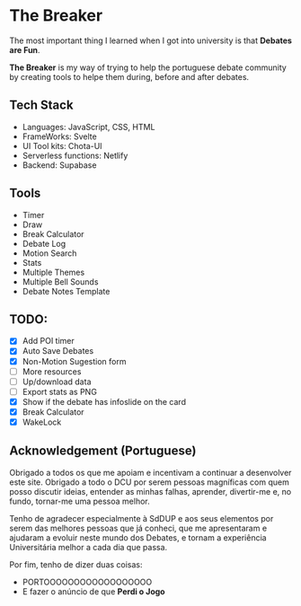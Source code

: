# The Breaker

The most important thing I learned when I got into university is that **Debates are Fun**.

**The Breaker** is my way of trying to help the portuguese debate community by creating tools to helpe them during, before and after debates.

## Tech Stack

- Languages: JavaScript, CSS, HTML
- FrameWorks: Svelte
- UI Tool kits: Chota-UI
- Serverless functions: Netlify
- Backend: Supabase

## Tools

- Timer
- Draw
- Break Calculator
- Debate Log
- Motion Search
- Stats
- Multiple Themes
- Multiple Bell Sounds
- Debate Notes Template

## TODO:

- [X] Add POI timer
- [x] Auto Save Debates
- [x] Non-Motion Sugestion form
- [ ] More resources
- [ ] Up/download data
- [ ] Export stats as PNG
- [x] Show if the debate has infoslide on the card
- [x] Break Calculator
- [x] WakeLock

## Acknowledgement (Portuguese)

Obrigado a todos os que me apoiam e incentivam a continuar a desenvolver este site. Obrigado a todo o DCU por serem pessoas magníficas com quem posso discutir ideias, entender as minhas falhas, aprender, divertir-me e, no fundo, tornar-me uma pessoa melhor.

Tenho de agradecer especialmente à SdDUP e aos seus elementos por serem das melhores pessoas que já conheci, que me apresentaram e ajudaram a evoluir neste mundo dos Debates, e tornam a experiência Universitária melhor a cada dia que passa.

Por fim, tenho de dizer duas coisas:

- PORTOOOOOOOOOOOOOOOOOO
- E fazer o anúncio de que **Perdi o Jogo**
